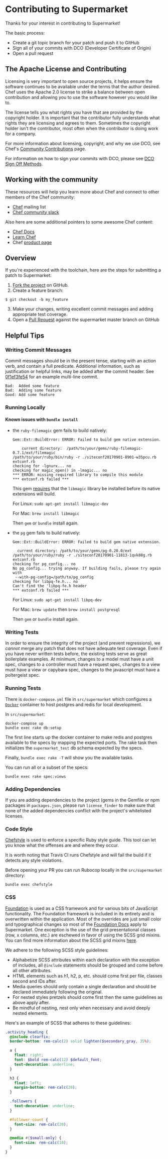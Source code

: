 # Contributing to Supermarket

Thanks for your interest in contributing to Supermarket!

The basic process:

- Create a git topic branch for your patch and push it to GitHub
- Sign all of your commits with DCO (Developer Certificate of Origin)
- Open a pull request

## The Apache License and Contributing

Licensing is very important to open source projects, it helps ensure the software continues to be available under the terms that the author desired. Chef uses the Apache 2.0 license to strike a balance between open contribution and allowing you to use the software however you would like to.

The license tells you what rights you have that are provided by the copyright holder. It is important that the contributor fully understands what rights they are licensing and agrees to them. Sometimes the copyright holder isn't the contributor, most often when the contributor is doing work for a company.

For more information about licensing, copyright, and why we use DCO, see Chef's [Community Contributions](https://docs.chef.io/community_contributions/) page.

For information on how to sign your commits with DCO, please see [DCO Sign Off Methods](https://github.com/chef/chef/blob/main/CONTRIBUTING.md#dco-sign-off-methods).

## Working with the community

These resources will help you learn more about Chef and connect to other members of the Chef community:
- [Chef](https://discourse.chef.io/) mailing list
- [Chef community slack](http://community-slack.chef.io/)

Also here are some additional pointers to some awesome Chef content:
- [Chef Docs](https://docs.chef.io/)
- [Learn Chef](https://learn.chef.io/)
- Chef [product page](https://www.chef.io/products/chef-infra)

## Overview
If you're experienced with the toolchain, here are the steps for submitting a patch to Supermarket:

1. [Fork the project](https://github.com/chef/supermarket/fork) on GitHub.
2. Create a feature branch:
  ```
  $ git checkout -b my_feature
  ```
3. Make your changes, writing excellent commit messages and adding appropriate test coverage.
4. Open a [Pull Request](https://github.com/chef/supermarket/pull) against the supermarket master branch on GitHub

## Helpful Tips

### Writing Commit Messages

Commit messages should be in the present tense, starting with an action verb, and contain a full predicate. Additional information, such as justification or helpful links, may be added after the commit header. See [0f1ef3fe54](https://github.com/chef/supermarket/commit/0f1ef3fe54) for an example multi-line commit.

```text
Bad:  Added some feature
Bad:  Adding some feature
Good: Add some feature
```

### Running Locally

#### Known issues with `bundle install`

- the `ruby-filemagic` gem fails to build natively:
  ```
  Gem::Ext::BuildError: ERROR: Failed to build gem native extension.

      current directory:  /path/to/your/gems/ruby-filemagic-0.7.1/ext/filemagic
  /path/to/your/ruby/bin/ruby -r ./siteconf20170901-8901-w35pcu.rb extconf.rb
  checking for -lgnurx... no
  checking for magic_open() in -lmagic... no
  *** ERROR: missing required library to compile this module
  *** extconf.rb failed ***
  ```

  This gem [requires](https://stackoverflow.com/questions/15577171/missing-library-while-installing-ruby-filemagic-gem-on-linux) that the `libmagic` library be installed before its native extensions will build.

  For Linux: `sudo apt-get install libmagic-dev`

  For Mac: `brew install libmagic`

  Then `gem` or `bundle` install again.

- the `pg` gem fails to build natively:
  ```
  Gem::Ext::BuildError: ERROR: Failed to build gem native extension.

    current directory: /path/to/your/gems/pg-0.20.0/ext
  /path/to/your/ruby/ruby -r ./siteconf20170901-11813-1qvk88g.rb extconf.rb
  checking for pg_config... no
  No pg_config... trying anyway. If building fails, please try again with
   --with-pg-config=/path/to/pg_config
  checking for libpq-fe.h... no
  Can't find the 'libpq-fe.h header
  *** extconf.rb failed ***
  ```

  For Linux: `sudo apt-get install libpq-dev`

  For Mac: `brew update` then `brew install postgresql`

  Then `gem` or `bundle` install again.

### Writing Tests

In order to ensure the integrity of the project (and prevent regressions), we _cannot_ merge any patch that does not have adequate test coverage. Even if you have never written tests before, the existing tests serve as great boilerplate examples. At minimum, changes to a model must have a unit spec, changes to a controller must have a request spec, changes to a view must have a view or capybara spec, changes to the javascript must have a poltergeist spec.

### Running Tests

There is `docker-compose.yml` file in `src/supermarket` which configures a [`Docker`](https://www.docker.com/) container to host postgres and redis for local development.

In `src/supermarket`:

```
docker-compose up
bundle exec rake db:setup
```

The first line starts up the docker container to make redis and postgres available to the specs by mapping the expected ports. The rake task then initializes the `supermarket_test` db schema expected by the specs.

Finally, `bundle exec rake -T` will show you the available tasks.

You can run all or a subset of the specs:

```
bundle exec rake spec:views
```

### Adding Dependencies

If you are adding dependencies to the project (gems in the Gemfile or npm packages in `packages.json`, please run `license_finder` to make sure that none of the added dependencies conflict  with the project's whitelisted licenses.

### Code Style

[Chefstyle](https://github.com/chef/chefstyle) is used to enforce a specific Ruby style guide. This tool can let you know what the offenses are and where they occur.

It is worth noting that Travis CI runs Chefstyle and will fail the build if it detects any style violations.

Before opening your PR you can run Rubocop locally in the `src/supermarket` directory:

```
bundle exec chefstyle
```

### CSS

[Foundation](http://foundation.zurb.com) is used as a CSS framework and for various bits of JavaScript functionality. The Foundation framework is included in its entirety and is overwritten within the application. Most of the overrides are just small color and typographical changes so most of the [Foundation Docs](http://foundation.zurb.com/docs) apply to Supermarket. One exception is the use of the grid presentational classes (row, x columns, etc.) are eschewed in favor of using the SCSS grid mixins. You can find more information about the SCSS grid mixins [here](http://foundation.zurb.com/docs/components/grid.html).

We adhere to the following SCSS style guidelines:
- Alphabetize SCSS attributes within each declaration with the exception of includes, all `@include` statements should be grouped and come before all other attributes.
- HTML elements such as h1, h2, p, etc. should come first per file, classes second and IDs after.
- Media queries should only contain a single declaration and should be declared immediately following the original.
- For nested styles pretzels should come first then the same guidelines as above apply after.
- Be mindful of nesting, nest only when necessary and avoid deeply nested elements.

Here's an example of SCSS that adheres to these guidelines:

```scss
.activity_heading {
  @include clearfix;
  border-bottom: rem-calc(2) solid lighten($secondary_gray, 35%);

  a {
    float: right;
    font: $bold rem-calc(12) $default_font;
    text-decoration: underline;
  }

  h3 {
    float: left;
    margin-bottom: rem-calc(20);
  }

  .followers {
    text-decoration: underline;
  }

  #follower-count {
    font-size: rem-calc(20);
  }

  @media #{$small-only} {
    font-size: rem-calc(10);
  }
}
```
